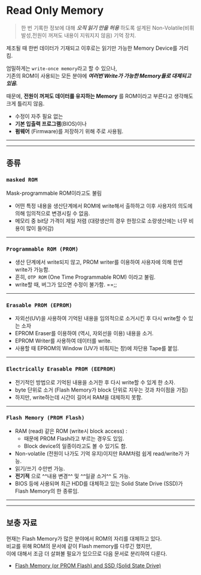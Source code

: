 # Read Only Memory 

> 한 번 기록한 정보에 대해 ***오직 읽기 만을 허용*** 하도록 설계된
> Non-Volatile(비휘발성,전원이 꺼져도 내용이 지워지지 않음) 기억 장치.

제조될 때 한번 데이터가 기재되고 이후로는 읽기만 가능한 Memory Device를 가리킴.

엄밀하게는 `write-once memory`라고 할 수 있으나,  
기존의 ROM이 사용되는 모든 분야에 ***여러번 Write가 가능한 Memory들로 대체되고 있음.*** 

때문에, **전원이 꺼져도 데이터를 유지하는 Memory** 를 ROM이라고 부른다고 생각해도 크게 틀리지 않음.

* 수정이 자주 필요 없는
* **기본 입출력 프로그램**(BIOS)이나
* **펌웨어** (Firmware)를 저장하기 위해 주로 사용됨.

---

---

## 종류

### `masked ROM` 

Mask-programmable ROM이라고도 불림

* 어떤 특정 내용을 생산단계에서 ROM에 write해서 출하하고 이후 사용자의 의도에 의해 임의적으로 변경시킬 수 없음. 
* 메모리 중 bit당 가격이 제일 저렴 (대량생산의 경우 한정으로 소량생산에는 너무 비용이 많이 들어감)

---

### `Programmable ROM (PROM)`

* 생산 단계에서 write되지 않고, PROM writer를 이용하여 사용자에 의해 한번 write가 가능함.
* 흔히, `OTP ROM` (One Time Programmable ROM) 이라고 불림.
* write할 때, 버그가 있으면 수정이 불가함. ==;;

---

### `Erasable PROM (EPROM)`

* 자외선(UV)을 사용하여 기억된 내용을 임의적으로 소거시킨 후 다시 write할 수 있는 소자
* EPROM Eraser를 이용하여 (역시, 자외선을 이용) 내용을 소거.
* EPROM Writer를 사용하여 데이터를 write. 
* 사용할 때 EPROM의 Window (UV가 비춰지는 창)에 차단용 Tape를 붙임.

---

### `Electrically Erasable PROM (EEPROM)`

* 전기적인 방법으로 기억된 내용을 소거한 후 다시 write할 수 있게 한 소자.
* byte 단위로 소거 (Flash Memory가 block 단위로 지우는 것과 차이점을 가짐)
* 하지만, write하는데 시간이 길어서 RAM을 대체하지 못함.

---

### `Flash Memory (PROM Flash)`

* RAM (read) 같은 ROM (write시 block access) :
    * 때문에 PROM Flash라고 부르는 경우도 있임.
    * Block device의 일종이라고도 볼 수 있기도 함. 
* Non-volatile (전원이 나가도 기억 유지)이지만 RAM처럼 쉽게 read/write가 가능.
* 읽기/쓰기 수만번 가능.
* **전기적** 으로 ^^내용 변경^^ 및 ^^일괄 소거^^ 도 가능.
* BIOS 등에 사용되며 최근 HDD를 대체하고 있는 Solid State Drive (SSD)가 Flash Memory의 한 종류임.

---

---

## 보충 자료

현재는 Flash Memory가 많은 분야에서 ROM의 자리를 대체하고 있다.  
비교를 위해 ROM의 문서에 같이 Flash memory를 다루긴 했지만,  
이에 대해서 조금 더 살펴볼 필요가 있으므로 다음 문서로 분리하여 다룬다.

* [Flash Memory (or PROM Flash) and SSD (Solid State Drive)](https://dsaint31.tistory.com/413)



